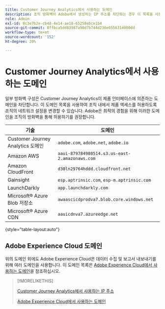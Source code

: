 ```yaml
---
title: Customer Journey Analytics에서 사용하는 도메인
description: 조직 방화벽이 Adobe에서 생성하는 IP 주소를 차단하는 경우 이 목록을 사용하여 방화벽 설정을 업데이트하십시오.
role: Admin
exl-id: 0c3e7b2e-cb48-4e14-ae18-65258ebce1b4
source-git-commit: 8ffbca5dd83987a90d7b744d236e0556314000dd
workflow-type: tm+mt
source-wordcount: '152'
ht-degree: 20%

---
```


# Customer Journey Analytics에서 사용하는 도메인

일부 방화벽 구성은 Customer Journey Analytics이 제품 인터페이스에 의존하는 도메인을 차단합니다. 이 도메인 목록을 사용하여 조직 내에서 제품 액세스를 허용하도록 조직의 네트워크 설정을 변경할 수 있습니다. Adobe은 최적의 경험을 위해 이러한 도메인을 조직의 방화벽을 통해 허용하기를 권장합니다.

| 기술 | 도메인 |
| --- | --- |
| Customer Journey Analytics 도메인 | `adobe.com`, `adobe.net`, `adobe.io` |
| Amazon AWS | `aaui-879784980514.s3.us-east-2.amazonaws.com` |
| Amazon CloudFront | `d30ln29764hddd.cloudfront.net` |
| Gainsight | `esp.aptrinsic.com`, `esp-m.aptrinsic.com` |
| LaunchDarkly | `app.launchdarkly.com` |
| Microsoft® Azure Blob 저장소 | `awaascicdprodva7.blob.core.windows.net` |
| Microsoft® Azure CDN | `aauicdnva7.azureedge.net` |

{style="table-layout:auto"}

## Adobe Experience Cloud 도메인

위의 도메인 외에도 Adobe Experience Cloud은 데이터 수집 및 보고서 내보내기를 위해 여러 도메인을 사용합니다. 이 도메인 목록은 [Adobe Experience Cloud에서 사용하는 도메인](https://experienceleague.adobe.com/ko/docs/core-services/interface/data-collection/domains)을 참조하십시오.

>[!MORELIKETHIS]
>
>[Customer Journey Analytics에서 사용하는 IP 주소](ip-addresses.md)
>
>[Adobe Experience Cloud에서 사용하는 도메인](https://experienceleague.adobe.com/ko/docs/core-services/interface/data-collection/domains)
